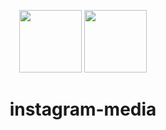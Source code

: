 <p align="center">
  <img src="https://user-images.githubusercontent.com/11808903/36056926-52b61114-0e11-11e8-8d4e-b5b1cd5a84cf.png" width="100"/>
  <img src="https://user-images.githubusercontent.com/11808903/36555916-169383f6-180c-11e8-818e-c34f7d55951e.png" width="100"/>
</p>

<h1 align="center">instagram-media</h1>
